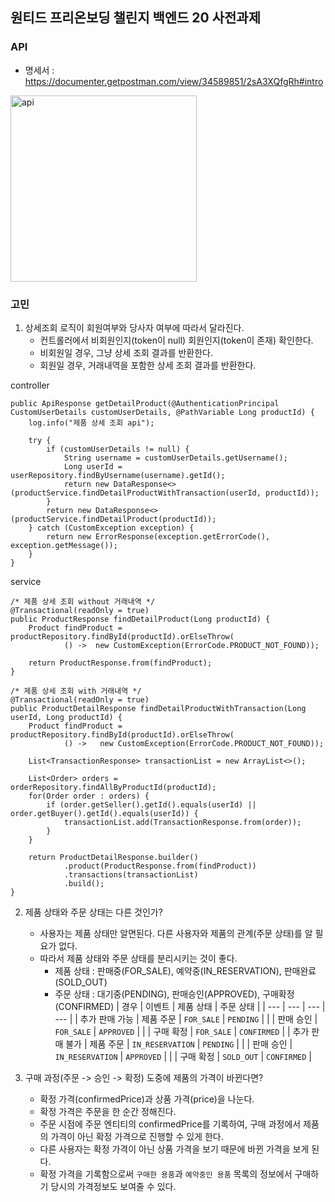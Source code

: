 ## 원티드 프리온보딩 챌린지 백엔드 20 사전과제

### API
- 명세서 : https://documenter.getpostman.com/view/34589851/2sA3XQfgRh#intro
<img width="298" alt="api" src="https://github.com/Hajin74/wanted-preonboarding-challenge-backend-20/assets/67518596/8a024434-a46b-4e70-819f-ace3216dc76e">
<br>

### 고민

1. 상세조회 로직이 회원여부와 당사자 여부에 따라서 달라진다.
   - 컨트롤러에서 비회원인지(token이 null) 회원인지(token이 존재) 확인한다.
   - 비회원일 경우, 그냥 상세 조회 결과를 반환한다.
   - 회원일 경우, 거래내역을 포함한 상세 조회 결과를 반환한다.

controller
```
public ApiResponse getDetailProduct(@AuthenticationPrincipal CustomUserDetails customUserDetails, @PathVariable Long productId) {
    log.info("제품 상세 조회 api");

    try {
        if (customUserDetails != null) {
            String username = customUserDetails.getUsername();
            Long userId = userRepository.findByUsername(username).getId();
            return new DataResponse<>(productService.findDetailProductWithTransaction(userId, productId));
        }
        return new DataResponse<>(productService.findDetailProduct(productId));
    } catch (CustomException exception) {
        return new ErrorResponse(exception.getErrorCode(), exception.getMessage());
    }
}
```

service
```
/* 제품 상세 조회 without 거래내역 */
@Transactional(readOnly = true)
public ProductResponse findDetailProduct(Long productId) {
    Product findProduct = productRepository.findById(productId).orElseThrow(
            () ->  new CustomException(ErrorCode.PRODUCT_NOT_FOUND));

    return ProductResponse.from(findProduct);
}

/* 제품 상세 조회 with 거래내역 */
@Transactional(readOnly = true)
public ProductDetailResponse findDetailProductWithTransaction(Long userId, Long productId) {
    Product findProduct = productRepository.findById(productId).orElseThrow(
            () ->   new CustomException(ErrorCode.PRODUCT_NOT_FOUND));

    List<TransactionResponse> transactionList = new ArrayList<>();

    List<Order> orders = orderRepository.findAllByProductId(productId);
    for(Order order : orders) {
        if (order.getSeller().getId().equals(userId) || order.getBuyer().getId().equals(userId)) {
            transactionList.add(TransactionResponse.from(order));
        }
    }

    return ProductDetailResponse.builder()
            .product(ProductResponse.from(findProduct))
            .transactions(transactionList)
            .build();
}
```
    
2. 제품 상태와 주문 상태는 다른 것인가?
   - 사용자는 제품 상태만 알면된다. 다른 사용자와 제품의 관계(주문 상태)를 알 필요가 없다.
   - 따라서 제품 상태와 주문 상태를 분리시키는 것이 좋다.
     - 제품 상태 : 판매중(FOR_SALE), 예약중(IN_RESERVATION), 판매완료(SOLD_OUT)
     - 주문 상태 : 대기중(PENDING), 판매승인(APPROVED), 구매확정(CONFIRMED)
        | 경우 | 이벤트 | 제품 상태 | 주문 상태 |
        | --- | --- | --- | --- |
        | 추가 판매 가능 | 제품 주문 | `FOR_SALE` | `PENDING` |
        |  | 판매 승인 | `FOR_SALE` | `APPROVED` |
        |  | 구매 확정 | `FOR_SALE` | `CONFIRMED` |
        | 추가 판매 불가 | 제품 주문 | `IN_RESERVATION` | `PENDING` |
        |  | 판매 승인 | `IN_RESERVATION` | `APPROVED` |
        |  | 구매 확정 | `SOLD_OUT` | `CONFIRMED` |


3. 구매 과정(주문 -> 승인 -> 확정) 도중에 제품의 가격이 바뀐다면?
   - 확정 가격(confirmedPrice)과 상품 가격(price)을 나눈다.
   - 확정 가격은 주문을 한 순간 정해진다.
   - 주문 시점에 주문 엔티티의 confirmedPrice를 기록하여, 구매 과정에서 제품의 가격이 아닌 확정 가격으로 진행할 수 있게 한다.
   - 다른 사용자는 확정 가격이 아닌 상품 가격을 보기 때문에 바뀐 가격을 보게 된다.
   - 확정 가격을 기록함으로써 `구매한 용품`과 `예약중인 용품` 목록의 정보에서 구매하기 당시의 가격정보도 보여줄 수 있다.
